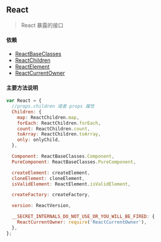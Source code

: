 ## <span id="react">React</span>
> React 暴露的接口

#### 依赖
* [ReactBaseClasses](#reactbaseclasses)
* [ReactChildren](#reactchildren)
* [ReactElement](#reactelement)
* [ReactCurrentOwner](#reactcurrentowner)

#### 主要方法说明
```javascript
var React = {
  //props.children 或者 props 属性
  Children: {
    map: ReactChildren.map,
    forEach: ReactChildren.forEach,
    count: ReactChildren.count,
    toArray: ReactChildren.toArray,
    only: onlyChild,
  },

  Component: ReactBaseClasses.Component,
  PureComponent: ReactBaseClasses.PureComponent,

  createElement: createElement,
  cloneElement: cloneElement,
  isValidElement: ReactElement.isValidElement,

  createFactory: createFactory,

  version: ReactVersion,

  __SECRET_INTERNALS_DO_NOT_USE_OR_YOU_WILL_BE_FIRED: {
    ReactCurrentOwner: require('ReactCurrentOwner'),
  },
};
```
